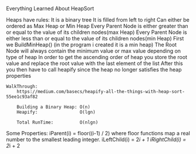 Everything Learned About HeapSort

Heaps have rules:
    It is a binary tree
    It is filled from left to right
    Can either be ordered as Max Heap or Min Heap
        Every Parent Node is either greater than or equal to the value of its children nodes(max Heap)
        Every Parent Node is either less than or equal to the value of its children nodes(min Heap)
    First we BuildMinHeap() (in the program i created it is a min heap)
    The Root Node will always contain the minimum value or max value depending on type of heap
    In order to get the ascending order of heap you store the root value and replace the root value with the last element of the list
    After this you then have to call heapify since the heap no longer satisfies the heap properties

    WalkThrough: 
        https://medium.com/basecs/heapify-all-the-things-with-heap-sort-55ee1c93af82

        Building a Binary Heap: O(n)
        Heapify:                O(lgn)

        Total RunTime:          O(nlgn)

Some Properties:
    iParent(i)     = floor((i-1) / 2) where floor functions map a real number to the smallest leading integer.
    iLeftChild(i)  = 2*i + 1
    iRightChild(i) = 2*i + 2